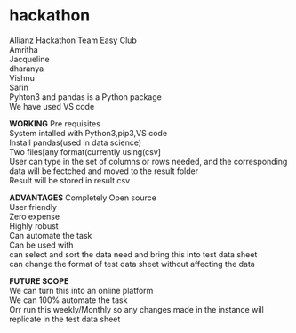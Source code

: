 # hackathon
Allianz Hackathon Team Easy Club\
Amritha\
Jacqueline\
dharanya\
Vishnu\
Sarin\
Pyhton3 and pandas is a Python package\
We have used VS code 

**WORKING**
Pre requisites\
System intalled with Python3,pip3,VS code\
Install pandas(used in data science)\
Two files[any format(currently using(csv]\
User can type in the set of columns or rows needed, and the corresponding data will be fectched and moved to the result folder\
Result will be stored in result.csv


**ADVANTAGES**
Completely Open source\
User friendly\
Zero expense\
Highly robust\
Can automate the task\
Can be used with \
can select and sort the data need and bring this into test data sheet\
can change the format of test data sheet without affecting the data


**FUTURE SCOPE**\
We can turn this into an online platform\
We can 100% automate the task\
Orr run this weekly/Monthly so any changes made in the instance will replicate in the test data sheet

